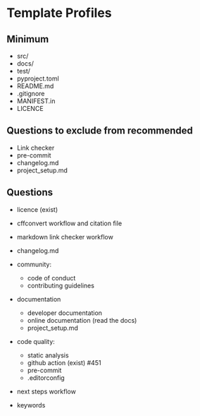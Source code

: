 # Template Profiles


## Minimum

- src/
- docs/
- test/
- pyproject.toml
- README.md
- .gitignore
- MANIFEST.in
- LICENCE

## Questions to exclude from recommended
- Link checker
- pre-commit
- changelog.md
- project_setup.md

## Questions
- licence (exist)

- cffconvert workflow and citation file
- markdown link checker workflow

- changelog.md
- community:
  - code of conduct
  - contributing guidelines
- documentation
  - developer documentation
  - online documentation (read the docs)
  - project_setup.md
- code quality:
  - static analysis
  - github action (exist) #451
  - pre-commit
  - .editorconfig
- next steps workflow


- keywords
  

